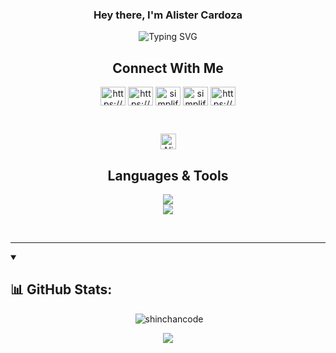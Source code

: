 <h3 align="center">Hey there, I'm Alister Cardoza</h3>
<p align="center" ><img src="https://github.com/AlisterCardoza/AlisterCardoza/assets/141271035/0da6c814-3c17-4050-be19-27797b7490f3" alt="Typing SVG" /></p>
    
<h2 align="center"> Connect With Me </h2>

<p align="center">
<a href="https://www.linkedin.com/in/aarti-rathi-a6031814b/" target="blank"><img align="center" src="https://raw.githubusercontent.com/rahuldkjain/github-profile-readme-generator/master/src/images/icons/Social/linked-in-alt.svg" alt="https://www.linkedin.com/in/aarti-rathi-a6031814b/" height="30" width="40" /></a>
<a href="https://www.facebook.com/aarti.rathi.1710" target="blank"><img align="center" src="https://raw.githubusercontent.com/rahuldkjain/github-profile-readme-generator/master/src/images/icons/Social/facebook.svg" alt="https://www.facebook.com/aarti.rathi.1710" height="30" width="40" /></a>
<a href="https://www.instagram.com/aarti.rathiii" target="blank"><img align="center" src="https://raw.githubusercontent.com/rahuldkjain/github-profile-readme-generator/master/src/images/icons/Social/instagram.svg" alt="simplified_learner" height="30" width="40" /></a>
<a href="https://api.whatsapp.com/send/?phone=917040031669&text&app_absent=0&lang=en" target="blank"><img align="center" src="https://raw.githubusercontent.com/rahuldkjain/github-profile-readme-generator/master/src/images/icons/Social/whatsapp.svg" alt="simplified_learner" height="30" width="40" /></a>
<a href="https://www.hackerrank.com/_shinchancode" target="blank"><img align="center" src="https://raw.githubusercontent.com/rahuldkjain/github-profile-readme-generator/master/src/images/icons/Social/hackerrank.svg" alt="https://www.hackerrank.com/_shinchancode" height="30" width="40" /></a>
</p>
<br>
<p align="center"> <img height="25px" src="https://komarev.com/ghpvc/?username=AlisterCardoza&label=Profile%20views&color=0e75b6&style=flat" alt="AlisterCardoza" /></p>

<h2 align="center">Languages & Tools</h2>
<p align="center">
    <img src="https://skillicons.dev/icons?i=c,cpp,py,java,html,css,js,nodejs,flask,git,react" />
  <br>
    <img src="https://skillicons.dev/icons?i=mysql,angular,figma,vscode,ts" />
</p><br>
<hr>

<details open> 
  <summary><h2>📊 GitHub Stats:</h2></summary>

<p align="center" >&nbsp;<img src="https://github-readme-stats.vercel.app/api?username=AlisterCardoza&theme=default&show_icons=true&hide_border=true&count_private=true" alt="shinchancode"/></p>
<p align="center"><img src="https://github-readme-stats.vercel.app/api/top-langs/?username=AlisterCardoza&hide_progress=true)"/>
</p>
</details>
